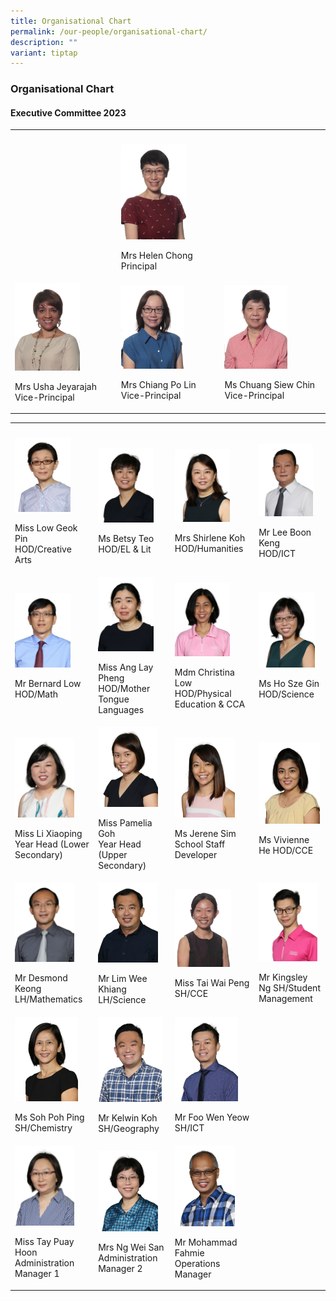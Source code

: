 ```yaml
---
title: Organisational Chart
permalink: /our-people/organisational-chart/
description: ""
variant: tiptap
---
```

<h3><strong>Organisational Chart</strong></h3><h4><strong>Executive Committee 2023</strong></h4><table><tbody><tr><th rowspan="1" colspan="1"><p></p></th><th rowspan="1" colspan="1"><p></p></th><th rowspan="1" colspan="1"><p></p></th></tr><tr><td rowspan="1" colspan="1"><p></p></td><td rowspan="1" colspan="1"><div class="isomer-image-wrapper"><img style="width: 69%;" height="auto" width="100%" alt="Mrs Helen Chong" src="/images/Our People/Organization Chart/Mrs_Helen_Chong.png"></div><p>Mrs Helen Chong<br>Principal</p></td><td rowspan="1" colspan="1"><p></p></td></tr><tr><td rowspan="1" colspan="1"><div class="isomer-image-wrapper"><img style="width: 67%;" height="auto" width="100%" alt="Ms Usha Jeyarajah" src="/images/Our People/Organization Chart/Ms_Usha_Jeyarajah.png"></div><p>Mrs Usha Jeyarajah<br>Vice-Principal</p></td><td rowspan="1" colspan="1"><div class="isomer-image-wrapper"><img style="width: 67%;" height="auto" width="100%" alt="Mrs Chiang Po Lin" src="/images/Our People/Organization Chart/Mrs_Chiang_Po_Lin.png"></div><p>Mrs Chiang Po Lin<br>Vice-Principal</p></td><td rowspan="1" colspan="1"><div class="isomer-image-wrapper"><img style="width: 65%;" height="auto" width="100%" alt="Ms Chuang Siew Chin" src="/images/Our People/Organization Chart/Ms_Chuang_Siew_Chin.png"></div><p>Ms Chuang Siew Chin<br>Vice-Principal</p></td></tr></tbody></table><table><tbody><tr><th rowspan="1" colspan="1"><p></p></th><th rowspan="1" colspan="1"><p></p></th><th rowspan="1" colspan="1"><p></p></th><th rowspan="1" colspan="1"><p></p></th></tr><tr><td rowspan="1" colspan="1"><div class="isomer-image-wrapper"><img style="width: 75%;" height="auto" width="100%" alt="Miss Low Geok Pin" src="/images/Our People/Organization Chart/organisation9.png"></div><p>Miss Low Geok Pin <br>HOD/Creative Arts</p></td><td rowspan="1" colspan="1"><div class="isomer-image-wrapper"><img style="width: 82%;" height="auto" width="100%" alt="Ms Betsy Teo" src="/images/Our People/Organization Chart/organisation13.png"></div><p>Ms Betsy Teo<br>HOD/EL &amp; Lit</p></td><td rowspan="1" colspan="1"><div class="isomer-image-wrapper"><img style="width: 73%;" height="auto" width="100%" alt="Mrs Shirlene Koh" src="/images/Our People/Organization Chart/organisation8.png"></div><p>Mrs Shirlene Koh<br>HOD/Humanities</p></td><td rowspan="1" colspan="1"><div class="isomer-image-wrapper"><img style="width: 87%;" height="auto" width="100%" alt="Mr Lee Boon Keng" src="/images/Our People/Organization Chart/organisation12.png"></div><p>Mr Lee Boon Keng<br>HOD/ICT</p></td></tr><tr><td rowspan="1" colspan="1"><div class="isomer-image-wrapper"><img style="width: 75%;" height="auto" width="100%" alt="Mr Bernard Low" src="/images/Our People/Organization Chart/organisation5.png"></div><p>Mr Bernard Low<br>HOD/Math</p></td><td rowspan="1" colspan="1"><div class="isomer-image-wrapper"><img style="width: 82%;" height="auto" width="100%" alt="Miss Ang Lay" src="/images/Our People/Organization Chart/organisation7.png"></div><p>Miss Ang Lay Pheng<br>HOD/Mother Tongue Languages</p></td><td rowspan="1" colspan="1"><div class="isomer-image-wrapper"><img style="width: 73%;" height="auto" width="100%" alt="Mdm Christina Low" src="/images/Our People/Organization Chart/organisation10.png"></div><p>Mdm Christina Low<br>HOD/Physical Education &amp; CCA</p></td><td rowspan="1" colspan="1"><div class="isomer-image-wrapper"><img style="width: 90%;" height="auto" width="100%" alt="Ms Ho Sze Gin" src="/images/Our People/Organization Chart/organisation6.png"></div><p>Ms Ho Sze Gin<br>HOD/Science</p></td></tr><tr><td rowspan="1" colspan="1"><div class="isomer-image-wrapper"><img style="width: 80%;" height="auto" width="100%" alt="Miss Li Xiaoping" src="/images/Our People/Organization Chart/organisation15.png"></div><p>Miss Li Xiaoping<br>Year Head (Lower Secondary)</p></td><td rowspan="1" colspan="1"><div class="isomer-image-wrapper"><img style="width: 88%;" height="auto" width="100%" alt="Miss Pamelia Goh" src="/images/Our People/Organization Chart/organisation16.png"></div><p>Miss Pamelia Goh<br>Year Head (Upper Secondary)</p></td><td rowspan="1" colspan="1"><div class="isomer-image-wrapper"><img style="width: 80%;" height="auto" width="100%" alt="Ms Jerene Sim" src="/images/Our People/Organization Chart/organisation14.png"></div><p>Ms Jerene Sim<br>School Staff Developer</p></td><td rowspan="1" colspan="1"><div class="isomer-image-wrapper"><img style="width: 98%;" height="auto" width="100%" alt="Ms Vivienne He" src="/images/Our People/Organization Chart/MsVivienneHe.png"></div><p>Ms Vivienne He HOD/CCE</p></td></tr><tr><td rowspan="1" colspan="1"><div class="isomer-image-wrapper"><img style="width: 80%;" height="auto" width="100%" alt="Mr Desmond Keong" src="/images/Our People/Organization Chart/organisation17.png"></div><p>Mr Desmond Keong<br>LH/Mathematics</p></td><td rowspan="1" colspan="1"><div class="isomer-image-wrapper"><img style="width: 88%;" height="auto" width="100%" alt="Mr Lim Wee Khiang" src="/images/Our People/Organization Chart/organisation18.png"></div><p>Mr Lim Wee Khiang<br>LH/Science</p></td><td rowspan="1" colspan="1"><div class="isomer-image-wrapper"><img style="width: 75%;" height="auto" width="100%" alt="Miss Tai Wai Peng" src="/images/Our People/Organization Chart/Ms_Tai_Wai_Peng.png"></div><p>Miss Tai Wai Peng SH/CCE</p></td><td rowspan="1" colspan="1"><div class="isomer-image-wrapper"><img style="width: 94%;" height="auto" width="100%" alt="Mr Kingsley Ng Yao Hong" src="/images/Our People/Organization Chart/Mr_Kingsley_Ng_Yao_Hong.png"></div><p>Mr Kingsley Ng SH/Student Management</p></td></tr><tr><td rowspan="1" colspan="1"><div class="isomer-image-wrapper"><img style="width: 85%;" height="auto" width="100%" alt="Ms Soh Poh Ping" src="/images/Our People/Organization Chart/organisation24.png"></div><p>Ms Soh Poh Ping SH/Chemistry</p></td><td rowspan="1" colspan="1"><div class="isomer-image-wrapper"><img style="width: 94%;" height="auto" width="100%" alt="Mr Kelwin Koh" src="/images/Our People/Organization Chart/organisation20.png"></div><p>Mr Kelwin Koh<br>SH/Geography</p></td><td rowspan="1" colspan="1"><div class="isomer-image-wrapper"><img style="width: 84%;" height="auto" width="100%" alt="Mr Foo Wen Yeow" src="/images/Our People/Organization Chart/organisation23.png"></div><p>Mr Foo Wen Yeow SH/ICT</p></td><td rowspan="1" colspan="1"><p></p></td></tr><tr><td rowspan="1" colspan="1"><div class="isomer-image-wrapper"><img style="width: 80%;" height="auto" width="100%" alt="Miss Tay Puay Hoon" src="/images/Our People/Organization Chart/organisation25.png"></div><p>Miss Tay Puay Hoon<br>Administration Manager 1</p></td><td rowspan="1" colspan="1"><div class="isomer-image-wrapper"><img style="width: 88%;" height="auto" width="100%" alt="Mrs Ng Wei San" src="/images/Our People/Organization Chart/organisation26.png"></div><p>Mrs Ng Wei San<br>Administration Manager 2</p></td><td rowspan="1" colspan="1"><div class="isomer-image-wrapper"><img style="width: 80%;" height="auto" width="100%" alt="Mr Mohammad Fahmie" src="/images/Our People/Organization Chart/organisation27.png"></div><p>Mr Mohammad Fahmie<br>Operations Manager</p></td><td rowspan="1" colspan="1"><p></p></td></tr></tbody></table><p></p>